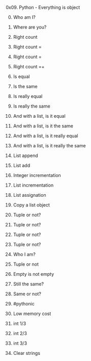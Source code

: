0x09. Python - Everything is object

0. Who am I?

1. Where are you?

2. Right count

3. Right count =

4. Right count =

5. Right count =+

6. Is equal

7. Is the same

8. Is really equal

9. Is really the same

10. And with a list, is it equal

11. And with a list, is it the same

12. And with a list, is it really equal

13. And with a list, is it really the same

14. List append

15. List add

16. Integer incrementation

17. List incrementation

18. List assignation

19. Copy a list object

20. Tuple or not?

21. Tuple or not?

22. Tuple or not?

23. Tuple or not?

24. Who I am?

25. Tuple or not

26. Empty is not empty

27. Still the same?

28. Same or not?

29. #pythonic

30. Low memory cost

31. int 1/3

32. int 2/3

33. int 3/3

34. Clear strings

